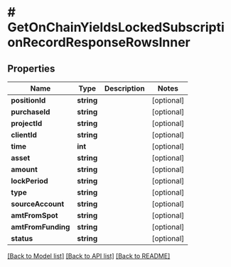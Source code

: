 # # GetOnChainYieldsLockedSubscriptionRecordResponseRowsInner

## Properties

Name | Type | Description | Notes
------------ | ------------- | ------------- | -------------
**positionId** | **string** |  | [optional]
**purchaseId** | **string** |  | [optional]
**projectId** | **string** |  | [optional]
**clientId** | **string** |  | [optional]
**time** | **int** |  | [optional]
**asset** | **string** |  | [optional]
**amount** | **string** |  | [optional]
**lockPeriod** | **string** |  | [optional]
**type** | **string** |  | [optional]
**sourceAccount** | **string** |  | [optional]
**amtFromSpot** | **string** |  | [optional]
**amtFromFunding** | **string** |  | [optional]
**status** | **string** |  | [optional]

[[Back to Model list]](../../README.md#models) [[Back to API list]](../../README.md#endpoints) [[Back to README]](../../README.md)
